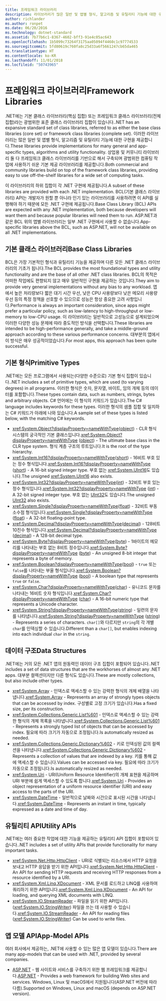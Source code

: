 ```yaml
---
title: 프레임워크 라이브러리
description: 라이브러리가 많은 일반 및 앱별 형식, 알고리즘 및 유틸리티 기능에 대한 구현을 제공하는 방법을 알아봅니다.
author: richlander
ms.author: ronpet
ms.date: 06/20/2016
ms.technology: dotnet-standard
ms.assetid: 7b77b6c1-8367-4602-bff3-91e4c05ac643
ms.openlocfilehash: 1b5099c73264f3175aa05094f4460c1c97774533
ms.sourcegitcommit: 5fd80619c760fa8c25d33a6f5661247cb65da465
ms.translationtype: HT
ms.contentlocale: ko-KR
ms.lasthandoff: 11/01/2018
ms.locfileid: "50743965"
---
```

# <a name="framework-libraries"></a><span data-ttu-id="1eec1-103">프레임워크 라이브러리</span><span class="sxs-lookup"><span data-stu-id="1eec1-103">Framework Libraries</span></span>

<span data-ttu-id="1eec1-104">.NET에는 기본 클래스 라이브러리(핵심 집합) 또는 프레임워크 클래스 라이브러리(전체 집합)라는 광범위한 표준 클래스 라이브러리 집합이 있습니다.</span><span class="sxs-lookup"><span data-stu-id="1eec1-104">.NET has an expansive standard set of class libraries, referred to as either the base class libraries (core set) or framework class libraries (complete set).</span></span> <span data-ttu-id="1eec1-105">이러한 라이브러리는 많은 일반 및 앱별 형식, 알고리즘 및 유틸리티 기능에 대한 구현을 제공합니다.</span><span class="sxs-lookup"><span data-stu-id="1eec1-105">These libraries provide implementations for many general and app-specific types, algorithms and utility functionality.</span></span> <span data-ttu-id="1eec1-106">상업용 및 커뮤니티 라이브러리 둘 다 프레임워크 클래스 라이브러리를 기반으로 해서 구축되며 광범위한 컴퓨팅 작업에 사용하기 쉬운 기본 제공 라이브러리를 제공합니다.</span><span class="sxs-lookup"><span data-stu-id="1eec1-106">Both commercial and community libraries build on top of the framework class libraries, providing easy to use off-the-shelf libraries for a wide set of computing tasks.</span></span>

<span data-ttu-id="1eec1-107">이 라이브러리의 하위 집합이 각 .NET 구현에 제공됩니다.</span><span class="sxs-lookup"><span data-stu-id="1eec1-107">A subset of these libraries are provided with each .NET implementation.</span></span> <span data-ttu-id="1eec1-108">BCL(기본 클래스 라이브러리) API는 개발자가 원할 뿐 아니라 인기 있는 라이브러리를 사용하려면 이 API를 실행해야 하기 때문에 모든 .NET 구현에 제공됩니다.</span><span class="sxs-lookup"><span data-stu-id="1eec1-108">Base Class Library (BCL) APIs are expected with any .NET implementation, both because developers will want them and because popular libraries will need them to run.</span></span> <span data-ttu-id="1eec1-109">ASP.NET과 같은 BCL 위의 앱별 라이브러리는 일부 .NET 구현에서 사용할 수 없습니다.</span><span class="sxs-lookup"><span data-stu-id="1eec1-109">App-specific libraries above the BCL, such as ASP.NET, will not be available on all .NET implementations.</span></span>

## <a name="base-class-libraries"></a><span data-ttu-id="1eec1-110">기본 클래스 라이브러리</span><span class="sxs-lookup"><span data-stu-id="1eec1-110">Base Class Libraries</span></span>

<span data-ttu-id="1eec1-111">BCL은 가장 기본적인 형식과 유틸리티 기능을 제공하며 다른 모든 .NET 클래스 라이브러리의 기초가 됩니다.</span><span class="sxs-lookup"><span data-stu-id="1eec1-111">The BCL provides the most foundational types and utility functionality and are the base of all other .NET class libraries.</span></span> <span data-ttu-id="1eec1-112">BCL의 목적은 어떠한 작업에도 편향되지 않고 매우 일반적인 구현을 제공하는 것입니다.</span><span class="sxs-lookup"><span data-stu-id="1eec1-112">They aim to provide very general implementations without any bias to any workload.</span></span> <span data-ttu-id="1eec1-113">앱에서 높은 처리량보다 짧은 대기 시간 우선, 낮은 CPU 사용량보다 낮은 메모리 사용량 우선 등의 특정 정책을 선호할 수 있으므로 성능은 항상 중요한 고려 사항입니다.</span><span class="sxs-lookup"><span data-stu-id="1eec1-113">Performance is always an important consideration, since apps might prefer a particular policy, such as low-latency to high-throughput or low-memory to low-CPU usage.</span></span> <span data-ttu-id="1eec1-114">이 라이브러리는 일반적으로 고성능으로 설계되었으며 이러한 다양한 성능 문제에 따라 중도적인 방식을 선택합니다.</span><span class="sxs-lookup"><span data-stu-id="1eec1-114">These libraries are intended to be high-performance generally, and take a middle-ground approach according to these various performance concerns.</span></span> <span data-ttu-id="1eec1-115">대부분의 앱에서 이 방식은 매우 성공적이었습니다.</span><span class="sxs-lookup"><span data-stu-id="1eec1-115">For most apps, this approach has been quite successful.</span></span>

## <a name="primitive-types"></a><span data-ttu-id="1eec1-116">기본 형식</span><span class="sxs-lookup"><span data-stu-id="1eec1-116">Primitive Types</span></span>

<span data-ttu-id="1eec1-117">.NET에는 모든 프로그램에서 사용되는(다양한 수준으로) 기본 형식 집합이 있습니다.</span><span class="sxs-lookup"><span data-stu-id="1eec1-117">.NET includes a set of primitive types, which are used (to varying degrees) in all programs.</span></span> <span data-ttu-id="1eec1-118">이러한 형식은 숫자, 문자열, 바이트, 임의 개체 등의 데이터를 포함합니다.</span><span class="sxs-lookup"><span data-stu-id="1eec1-118">These types contain data, such as numbers, strings, bytes and arbitrary objects.</span></span> <span data-ttu-id="1eec1-119">C# 언어에는 이 형식의 키워드가 있습니다.</span><span class="sxs-lookup"><span data-stu-id="1eec1-119">The C# language includes keywords for these types.</span></span> <span data-ttu-id="1eec1-120">이러한 형식의 샘플 집합 및 일치하는 C# 키워드가 아래에 나와 있습니다.</span><span class="sxs-lookup"><span data-stu-id="1eec1-120">A sample set of these types is listed below, with the matching C# keywords.</span></span>

* <span data-ttu-id="1eec1-121"><xref:System.Object?displayProperty=nameWithType>([object](../csharp/language-reference/keywords/object.md)) - CLR 형식 시스템의 궁극적인 기본 클래스입니다.</span><span class="sxs-lookup"><span data-stu-id="1eec1-121"><xref:System.Object?displayProperty=nameWithType> ([object](../csharp/language-reference/keywords/object.md)) - The ultimate base class in the CLR type system.</span></span> <span data-ttu-id="1eec1-122">형식 계층 구조의 루트입니다.</span><span class="sxs-lookup"><span data-stu-id="1eec1-122">It is the root of the type hierarchy.</span></span>
* <span data-ttu-id="1eec1-123"><xref:System.Int16?displayProperty=nameWithType>([short](../csharp/language-reference/keywords/short.md)) - 16비트 부호 있는 정수 형식입니다.</span><span class="sxs-lookup"><span data-stu-id="1eec1-123"><xref:System.Int16?displayProperty=nameWithType> ([short](../csharp/language-reference/keywords/short.md)) - A 16-bit signed integer type.</span></span> <span data-ttu-id="1eec1-124">부호 없는 <xref:System.UInt16>도 있습니다.</span><span class="sxs-lookup"><span data-stu-id="1eec1-124">The unsigned <xref:System.UInt16> also exists.</span></span>
* <span data-ttu-id="1eec1-125"><xref:System.Int32?displayProperty=nameWithType>([int](../csharp/language-reference/keywords/int.md)) - 32비트 부호 있는 정수 형식입니다.</span><span class="sxs-lookup"><span data-stu-id="1eec1-125"><xref:System.Int32?displayProperty=nameWithType> ([int](../csharp/language-reference/keywords/int.md)) - A 32-bit signed integer type.</span></span> <span data-ttu-id="1eec1-126">부호 없는 [UInt32](../csharp/language-reference/keywords/uint.md)도 있습니다.</span><span class="sxs-lookup"><span data-stu-id="1eec1-126">The unsigned [UInt32](../csharp/language-reference/keywords/uint.md) also exists.</span></span>
* <span data-ttu-id="1eec1-127"><xref:System.Single?displayProperty=nameWithType>([float](../csharp/language-reference/keywords/float.md)) - 32비트 부동 소수점 형식입니다.</span><span class="sxs-lookup"><span data-stu-id="1eec1-127"><xref:System.Single?displayProperty=nameWithType> ([float](../csharp/language-reference/keywords/float.md)) - A 32-bit floating-point type.</span></span>
* <span data-ttu-id="1eec1-128"><xref:System.Decimal?displayProperty=nameWithType>([decimal](../csharp/language-reference/keywords/decimal.md)) - 128비트 10진수 형식입니다.</span><span class="sxs-lookup"><span data-stu-id="1eec1-128"><xref:System.Decimal?displayProperty=nameWithType> ([decimal](../csharp/language-reference/keywords/decimal.md)) - A 128-bit decimal type.</span></span>
* <span data-ttu-id="1eec1-129"><xref:System.Byte?displayProperty=nameWithType>([byte](../csharp/language-reference/keywords/byte.md)) - 1바이트의 메모리를 나타내는 부호 없는 8비트 정수입니다.</span><span class="sxs-lookup"><span data-stu-id="1eec1-129"><xref:System.Byte?displayProperty=nameWithType> ([byte](../csharp/language-reference/keywords/byte.md)) - An unsigned 8-bit integer that represents a byte of memory.</span></span>
* <span data-ttu-id="1eec1-130"><xref:System.Boolean?displayProperty=nameWithType>([bool](../csharp/language-reference/keywords/bool.md)) - `true` 또는 `false`를 나타내는 부울 형식입니다.</span><span class="sxs-lookup"><span data-stu-id="1eec1-130"><xref:System.Boolean?displayProperty=nameWithType> ([bool](../csharp/language-reference/keywords/bool.md)) - A boolean type that represents `true` or `false`.</span></span>
* <span data-ttu-id="1eec1-131"><xref:System.Char?displayProperty=nameWithType>([char](../csharp/language-reference/keywords/char.md)) - 유니코드 문자를 나타내는 16비트 숫자 형식입니다.</span><span class="sxs-lookup"><span data-stu-id="1eec1-131"><xref:System.Char?displayProperty=nameWithType> ([char](../csharp/language-reference/keywords/char.md)) - A 16-bit numeric type that represents a Unicode character.</span></span>
* <span data-ttu-id="1eec1-132"><xref:System.String?displayProperty=nameWithType>([string](../csharp/language-reference/keywords/string.md)) - 일련의 문자를 나타냅니다.</span><span class="sxs-lookup"><span data-stu-id="1eec1-132"><xref:System.String?displayProperty=nameWithType> ([string](../csharp/language-reference/keywords/string.md)) - Represents a series of characters.</span></span> <span data-ttu-id="1eec1-133">`char[]`와 다르지만 `string`의 각 개별 `char`를 인덱싱할 수 있습니다.</span><span class="sxs-lookup"><span data-stu-id="1eec1-133">Different than a `char[]`, but enables indexing into each individual `char` in the `string`.</span></span>

## <a name="data-structures"></a><span data-ttu-id="1eec1-134">데이터 구조</span><span class="sxs-lookup"><span data-stu-id="1eec1-134">Data Structures</span></span>

<span data-ttu-id="1eec1-135">.NET에는 거의 모든 .NET 앱의 원동력인 데이터 구조 집합이 포함되어 있습니다.</span><span class="sxs-lookup"><span data-stu-id="1eec1-135">.NET includes a set of data structures that are the workhorses of almost any .NET apps.</span></span> <span data-ttu-id="1eec1-136">대부분 컬렉션이지만 다른 형식도 있습니다.</span><span class="sxs-lookup"><span data-stu-id="1eec1-136">These are mostly collections, but also include other types.</span></span>

*   <span data-ttu-id="1eec1-137"><xref:System.Array> - 인덱스로 액세스할 수 있는 강력한 형식의 개체 배열을 나타냅니다.</span><span class="sxs-lookup"><span data-stu-id="1eec1-137"><xref:System.Array> - Represents an array of strongly types objects that can be accessed by index.</span></span> <span data-ttu-id="1eec1-138">구성별로 고정 크기가 있습니다.</span><span class="sxs-lookup"><span data-stu-id="1eec1-138">Has a fixed size, per its construction.</span></span>
*   <span data-ttu-id="1eec1-139"><xref:System.Collections.Generic.List%601> - 인덱스로 액세스할 수 있는 강력한 형식의 개체 목록을 나타냅니다.</span><span class="sxs-lookup"><span data-stu-id="1eec1-139"><xref:System.Collections.Generic.List%601> - Represents a strongly typed list of objects that can be accessed by index.</span></span> <span data-ttu-id="1eec1-140">필요에 따라 크기가 자동으로 조정됩니다.</span><span class="sxs-lookup"><span data-stu-id="1eec1-140">Is automatically resized as needed.</span></span>
*   <span data-ttu-id="1eec1-141"><xref:System.Collections.Generic.Dictionary%602> - 키로 인덱싱된 값의 컬렉션을 나타냅니다.</span><span class="sxs-lookup"><span data-stu-id="1eec1-141"><xref:System.Collections.Generic.Dictionary%602> - Represents a collection of values that are indexed by a key.</span></span> <span data-ttu-id="1eec1-142">키를 통해 값에 액세스할 수 있습니다.</span><span class="sxs-lookup"><span data-stu-id="1eec1-142">Values can be accessed via key.</span></span> <span data-ttu-id="1eec1-143">필요에 따라 크기가 자동으로 조정됩니다.</span><span class="sxs-lookup"><span data-stu-id="1eec1-143">Is automatically resized as needed.</span></span>
*   <span data-ttu-id="1eec1-144"><xref:System.Uri> - URI(Uniform Resource Identifier)의 개체 표현을 제공하며 URI 부분에 쉽게 액세스할 수 있도록 합니다.</span><span class="sxs-lookup"><span data-stu-id="1eec1-144"><xref:System.Uri> - Provides an object representation of a uniform resource identifier (URI) and easy access to the parts of the URI.</span></span>
*   <span data-ttu-id="1eec1-145"><xref:System.DateTime> - 일반적으로 날짜와 시간으로 표시된 시간을 나타냅니다.</span><span class="sxs-lookup"><span data-stu-id="1eec1-145"><xref:System.DateTime> - Represents an instant in time, typically expressed as a date and time of day.</span></span>

## <a name="utility-apis"></a><span data-ttu-id="1eec1-146">유틸리티 API</span><span class="sxs-lookup"><span data-stu-id="1eec1-146">Utility APIs</span></span>

<span data-ttu-id="1eec1-147">.NET에는 여러 중요한 작업에 대한 기능을 제공하는 유틸리티 API 집합이 포함되어 있습니다.</span><span class="sxs-lookup"><span data-stu-id="1eec1-147">.NET includes a set of utility APIs that provide functionality for many important tasks.</span></span>

*   <span data-ttu-id="1eec1-148"><xref:System.Net.Http.HttpClient> - URI로 식별되는 리소스에서 HTTP 요청을 보내고 HTTP 응답을 받기 위한 API입니다.</span><span class="sxs-lookup"><span data-stu-id="1eec1-148"><xref:System.Net.Http.HttpClient> - An API for sending HTTP requests and receiving HTTP responses from a resource identified by a URI.</span></span>
*   <span data-ttu-id="1eec1-149"><xref:System.Xml.Linq.XDocument> - XML 문서를 로드하고 LINQ를 사용하여 쿼리하기 위한 API입니다.</span><span class="sxs-lookup"><span data-stu-id="1eec1-149"><xref:System.Xml.Linq.XDocument> - An API for loading, and querying XML documents with LINQ.</span></span>
*   <span data-ttu-id="1eec1-150"><xref:System.IO.StreamReader> - 파일을 읽기 위한 API입니다. (<xref:System.IO.StringWriter>) 파일을 쓰는 데 사용할 수 있습니다.</span><span class="sxs-lookup"><span data-stu-id="1eec1-150"><xref:System.IO.StreamReader> - An API for reading files (<xref:System.IO.StringWriter>) Can be used to write files.</span></span>

## <a name="app-model-apis"></a><span data-ttu-id="1eec1-151">앱 모델 API</span><span class="sxs-lookup"><span data-stu-id="1eec1-151">App-Model APIs</span></span>

<span data-ttu-id="1eec1-152">여러 회사에서 제공하는, .NET에 사용할 수 있는 많은 앱 모델이 있습니다.</span><span class="sxs-lookup"><span data-stu-id="1eec1-152">There are many app-models that can be used with .NET, provided by several companies.</span></span>

*   <span data-ttu-id="1eec1-153">[ASP.NET](https://www.asp.net) - 웹 사이트와 서비스를 구축하기 위한 웹 프레임워크를 제공합니다.</span><span class="sxs-lookup"><span data-stu-id="1eec1-153">[ASP.NET](https://www.asp.net) - Provides a web framework for building Web sites and services.</span></span> <span data-ttu-id="1eec1-154">Windows, Linux 및 macOS에서 지원됩니다(ASP.NET 버전에 따라 다름).</span><span class="sxs-lookup"><span data-stu-id="1eec1-154">Supported on Windows, Linux and macOS (depends on ASP.NET version).</span></span>
